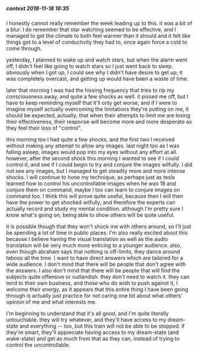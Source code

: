 
##### context 2018-11-18 16:35

I honestly cannot really remember the week leading up to this. it was a bit of a blur. I do remember that star watching seemed to be effective, and I managed to get the climate to both feel warmer than it should and it felt like things got to a level of conductivity they had to, once again force a cold to come through.

yesterday, I planned to wake up and watch stars, but when the alarm went off, I didn't feel like going to watch stars so I just went back to sleep. obviously when I got up, I could see why I didn't have desire to get up; it was completely overcast, and getting up would have been a waste of time.

later that morning I was had the hissing frequency that tries to rip my consciousness away, and quite a few shocks as well. it pissed me off, but I have to keep reminding myself that it'll only get worse, and if I were to imagine myself actually overcoming the limitations they're putting on me, it should be expected, actually, that when their attempts to limit me are losing their effectiveness, their response will become more and more desperate as they feel their loss of "control".

this morning too I had quite a few shocks, and the first two I received without making any attempt to allow any images. last night too as I was falling asleep, images would pop into my eyes without any effort at all. however, after the second shock this morning I wanted to see if I could control it, and see if I could begin to try and conjure the images wilfully. I did not see any images, but I managed to get steadily more and more intense shocks. I will continue to hone my technique, as perhaps just as tesla learned how to control his uncontrollable images when he was 18 and conjure them on command, maybe I too can learn to conjure images on command too. I think this will prove quite useful, because then I will then have the power to get shocked wilfully, and therefore the experts can actually record and study my mental condition. although I'm pretty sure I know what's going on, being able to show others will be quite useful.

it is possible though that they won't shock me with others around, so I'll just be spending a lot of time in public places. I'm also really excited about this because I believe having the visual translation as well as the audio translation will be very much more enticing to a younger audience. also, even though abraham says that nothing is off-limits, they dance around taboos all the time. I want to have direct answers which are tailored for a wide audience. I don't mind that there will be people that don't agree with the answers. I also don't mind that there will be people that will find the subjects quite offensive or outlandish. they don't need to watch it. they can tend to their own business, and those who do wish to push against it, I welcome their energy, as it appears that this entire thing I have been going through is actually just practice for not caring one bit about what others' opinion of me and what interests me.

I'm beginning to understand that it's all good, and I'm quite literally untouchable. they will try whatever, and they'll have access to my dream-state and everything -- too, but this train will not be able to be stopped. if they're smart, they'll appreciate having access to my dream-state (and wake-state) and get as much from that as they can, instead of trying to control the uncontrollable.
